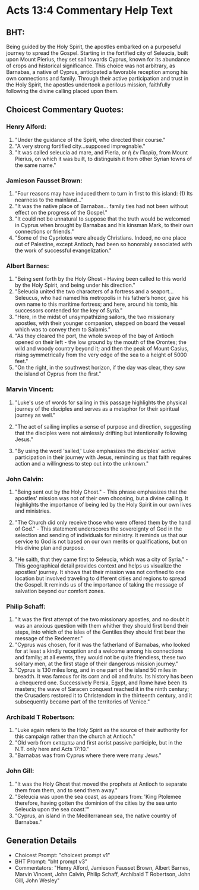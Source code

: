 # Acts 13:4 Commentary Help Text

## BHT:
Being guided by the Holy Spirit, the apostles embarked on a purposeful journey to spread the Gospel. Starting in the fortified city of Seleucia, built upon Mount Pierius, they set sail towards Cyprus, known for its abundance of crops and historical significance. This choice was not arbitrary, as Barnabas, a native of Cyprus, anticipated a favorable reception among his own connections and family. Through their active participation and trust in the Holy Spirit, the apostles undertook a perilous mission, faithfully following the divine calling placed upon them.

## Choicest Commentary Quotes:
### Henry Alford:
1. "Under the guidance of the Spirit, who directed their course."
2. "A very strong fortified city...supposed impregnable."
3. "It was called seleucia ad mare, and Pieria, or ἡ ἐν Πιερίᾳ, from Mount Pierius, on which it was built, to distinguish it from other Syrian towns of the same name."

### Jamieson Fausset Brown:
1. "Four reasons may have induced them to turn in first to this island: (1) Its nearness to the mainland..."
2. "It was the native place of Barnabas... family ties had not been without effect on the progress of the Gospel."
3. "It could not be unnatural to suppose that the truth would be welcomed in Cyprus when brought by Barnabas and his kinsman Mark, to their own connections or friends."
4. "Some of the Cypriotes were already Christians. Indeed, no one place out of Palestine, except Antioch, had been so honorably associated with the work of successful evangelization."

### Albert Barnes:
1. "Being sent forth by the Holy Ghost - Having been called to this world by the Holy Spirit, and being under his direction."
2. "Seleucia united the two characters of a fortress and a seaport... Seleucus, who had named his metropolis in his father’s honor, gave his own name to this maritime fortress; and here, around his tomb, his successors contended for the key of Syria."
3. "Here, in the midst of unsympathizing sailors, the two missionary apostles, with their younger companion, stepped on board the vessel which was to convey them to Salamis."
4. "As they cleared the port, the whole sweep of the bay of Antioch opened on their left - the low ground by the mouth of the Orontes; the wild and woody country beyond it; and then the peak of Mount Casius, rising symmetrically from the very edge of the sea to a height of 5000 feet."
5. "On the right, in the southwest horizon, if the day was clear, they saw the island of Cyprus from the first."

### Marvin Vincent:
1. "Luke's use of words for sailing in this passage highlights the physical journey of the disciples and serves as a metaphor for their spiritual journey as well."

2. "The act of sailing implies a sense of purpose and direction, suggesting that the disciples were not aimlessly drifting but intentionally following Jesus."

3. "By using the word 'sailed,' Luke emphasizes the disciples' active participation in their journey with Jesus, reminding us that faith requires action and a willingness to step out into the unknown."

### John Calvin:
1. "Being sent out by the Holy Ghost." - This phrase emphasizes that the apostles' mission was not of their own choosing, but a divine calling. It highlights the importance of being led by the Holy Spirit in our own lives and ministries.

2. "The Church did only receive those who were offered them by the hand of God." - This statement underscores the sovereignty of God in the selection and sending of individuals for ministry. It reminds us that our service to God is not based on our own merits or qualifications, but on His divine plan and purpose.

3. "He saith, that they came first to Seleucia, which was a city of Syria." - This geographical detail provides context and helps us visualize the apostles' journey. It shows that their mission was not confined to one location but involved traveling to different cities and regions to spread the Gospel. It reminds us of the importance of taking the message of salvation beyond our comfort zones.

### Philip Schaff:
1. "It was the first attempt of the two missionary apostles, and no doubt it was an anxious question with them whither they should first bend their steps, into which of the isles of the Gentiles they should first bear the message of the Redeemer."
2. "Cyprus was chosen, for it was the fatherland of Barnabas, who looked for at least a kindly reception and a welcome among his connections and family; at all events, they would not be quite friendless, these two solitary men, at the first stage of their dangerous mission journey."
3. "Cyprus is 130 miles long, and in one part of the island 50 miles in breadth. It was famous for its corn and oil and fruits. Its history has been a chequered one. Successively Persia, Egypt, and Rome have been its masters; the wave of Saracen conquest reached it in the ninth century; the Crusaders restored it to Christendom in the thirteenth century, and it subsequently became part of the territories of Venice."

### Archibald T Robertson:
1. "Luke again refers to the Holy Spirit as the source of their authority for this campaign rather than the church at Antioch."
2. "Old verb from εκπεμπω and first aorist passive participle, but in the N.T. only here and Acts 17:10."
3. "Barnabas was from Cyprus where there were many Jews."

### John Gill:
1. "It was the Holy Ghost that moved the prophets at Antioch to separate them from them, and to send them away."
2. "Seleucia was upon the sea coast, as appears from: 'King Ptolemee therefore, having gotten the dominion of the cities by the sea unto Seleucia upon the sea coast.'"
3. "Cyprus, an island in the Mediterranean sea, the native country of Barnabas."


## Generation Details
- Choicest Prompt: "choicest prompt v1"
- BHT Prompt: "bht prompt v3"
- Commentators: "Henry Alford, Jamieson Fausset Brown, Albert Barnes, Marvin Vincent, John Calvin, Philip Schaff, Archibald T Robertson, John Gill, John Wesley"
